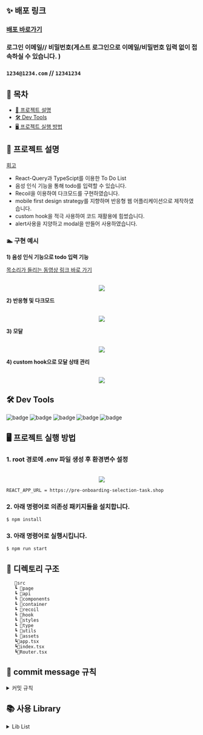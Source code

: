 ## **✨ 배포 링크**

### [배포 바로가기](https://to-do-list-delta-brown.vercel.app/)

### 로그인 이메일// 비밀번호(게스트 로그인으로 이메일/비밀번호 입력 없이 접속하실 수 있습니다. )

### `1234@1234.com` // `12341234`

## 📝 목차

- [📰 프로젝트 설명](#-프로젝트-설명)
- [🛠️ Dev Tools](#-dev-tools)
- [🖥 프로젝트 실행 방법](#-프로젝트-실행-방법)

## **📰 프로젝트 설명**
[회고](https://velog.io/@anotherhoon/%EA%B0%9C%EC%9D%B8-%ED%94%84%EB%A1%9C%EC%A0%9D%ED%8A%B8ToDoList-%ED%9A%8C%EA%B3%A0)

- React-Query과 TypeScipt를 이용한 To Do List
- 음성 인식 기능을 통해 todo를 입력할 수 있습니다. 
- Recoil을 이용하여 다크모드를 구현하였습니다.
- mobile first design strategy를 지향하며 반응형 웹 어플리케이션으로 제작하였습니다.
- custom hook을 적극 사용하여 코드 재활용에 힘썼습니다.
- alert사용을 지양하고 modal을 만들어 사용하였습니다. 


### **🏊 구현 예시**

**1) 음성 인식 기능으로 todo 입력 기능**

[목소리가 들리는 동영상 링크 바로 가기](https://youtube.com/shorts/tBFAIZkUaeU)
<p align="center">
  <br>
  <img src="./images/speechRecog.gif">
  <br>
</p>

**2) 반응형 및 다크모드**
<p align="center">
  <br>
  <img src="./images/responsiveDark.gif">
  <br>
</p>

**3) 모달**
<p align="center">
  <br>
  <img src="./images/modal.gif">
  <br>
</p>

**4) custom hook으로 모달 상태 관리**

<p align="center">
  <br>
  <img src="./images/useModal.png">
  <br>
</p>



## **🛠 Dev Tools**

 ![badge](https://img.shields.io/badge/React-61dafb?logo=React&logoColor=white&style=flat-square)
![badge](https://img.shields.io/badge/styled%20components-DB7093?style=flat-square&logo=styled%20components&logoColor=white) ![badge](https://img.shields.io/badge/Typescript-3178C6?style=flat-square&logo=Typescript&logoColor=white)  ![badge](https://img.shields.io/badge/React%20Query-df5054?style=flat-square&logo=React-Query&logoColor=white)
![badge](https://img.shields.io/badge/Recoil-4976e0?style=flat-square&logo=Recoil&logoColor=white)  
## **🖥 프로젝트 실행 방법**

### **1. root 경로에 .env 파일 생성 후 환경변수 설정**
<p align="center">
  <br>
  <img src="./images/env.png">
  <br>
</p>

```
REACT_APP_URL = https://pre-onboarding-selection-task.shop
```

### **2. 아래 명령어로 의존성 패키지들을 설치합니다.**
```
$ npm install
```

### **3. 아래 명령어로 실행시킵니다.**

```
$ npm run start
```

## **📝 디렉토리 구조**

```
   📂src
   ┗ 📂page
   ┗ 📂api
   ┗ 📂components
   ┗ 📂container
   ┗ 📂recoil
   ┗ 📂hook
   ┗ 📂styles
   ┗ 📂type
   ┗ 📂utils
   ┗ 📂assets
   ┗📄app.tsx
   ┗📄index.tsx
   ┗📄Router.tsx
```



##  **🌱 commit message 규칙**

<details>
<summary>커밋 규칙</summary>
<div markdown="1">

⭐ feat : 새로운 기능에 대한 커밋

🎨 ui : 새로운 CSS관련 디자인에 대한 커밋

🛠 fix : 버그 수정에 대한 커밋

🧱 build : 빌드 관련 파일 수정에 대한 커밋

👏 chore : 파일 이동, 파일명 수정, 변수 제거 등의 자잘한 수정에 대한 커밋

⚒ refactor : 코드 리팩토링에 대한 커밋

📝 style : 공백 제거와 같은, 코드 스타일 혹은 포맷 등에 관한 커밋

✏ docs : 문서 수정에 대한 커밋

💡 ci : CI관련 설정 수정에 대한 커밋

</div>
</details>

## 📚 사용 Library

<details>
<summary>Lib List</summary>
<div markdown="1">

### production
- typescript
- react-query
- recoil
- styled-components
- axios
-  react-hook-form
- react-loader-spinner
- react-speech-recognition

</div>
</details>